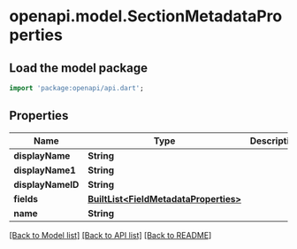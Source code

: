 # openapi.model.SectionMetadataProperties

## Load the model package
```dart
import 'package:openapi/api.dart';
```

## Properties
Name | Type | Description | Notes
------------ | ------------- | ------------- | -------------
**displayName** | **String** |  | [optional] 
**displayName1** | **String** |  | [optional] 
**displayNameID** | **String** |  | [optional] 
**fields** | [**BuiltList&lt;FieldMetadataProperties&gt;**](FieldMetadataProperties.md) |  | [optional] 
**name** | **String** |  | [optional] 

[[Back to Model list]](../README.md#documentation-for-models) [[Back to API list]](../README.md#documentation-for-api-endpoints) [[Back to README]](../README.md)


